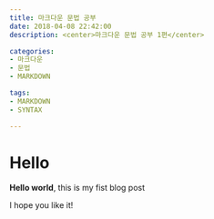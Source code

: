 ```yaml
---
title: 마크다운 문법 공부
date: 2018-04-08 22:42:00
description: <center>마크다운 문법 공부 1편</center>

categories:
- 마크다운
- 문법
- MARKDOWN

tags:
- MARKDOWN
- SYNTAX

---
```


# Hello

**Hello world**, this is my fist blog post

I hope you like it!
